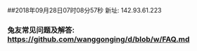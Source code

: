 ##2018年09月28日07时08分57秒 新址: 142.93.61.223
### 兔友常见问题及解答: https://github.com/wanggonging/d/blob/w/FAQ.md
